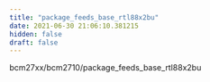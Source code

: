 ```yaml
---
title: "package_feeds_base_rtl88x2bu"
date: 2021-06-30 21:06:10.381215
hidden: false
draft: false
---
```


bcm27xx/bcm2710/package_feeds_base_rtl88x2bu

